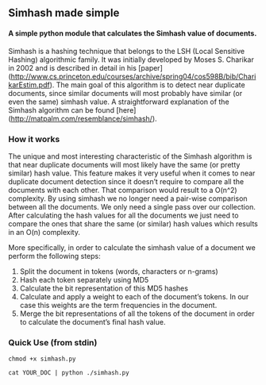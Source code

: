 ## Simhash made simple

#### A simple python module that calculates the Simhash value of documents.

Simhash is a hashing technique that belongs to the LSH (Local Sensitive Hashing) algorithmic family.
It was initially developed by Moses S. Charikar in 2002 and is described in detail in his [paper] (http://www.cs.princeton.edu/courses/archive/spring04/cos598B/bib/CharikarEstim.pdf).
The main goal of this algorithm is to detect near duplicate documents, since similar documents will most probably 
have similar (or even the same) simhash value.
A straightforward explanation of the Simhash algorithm can be found [here] (http://matpalm.com/resemblance/simhash/).

### How it works

The unique and most interesting characteristic of the Simhash algorithm is that near duplicate documents will most likely 
have the same (or pretty similar) hash value. This feature makes it very useful when it comes to near duplicate document detection 
since it doesn’t require to compare all the documents with each other. That comparison would result to a O(n^2) complexity.
By using simhash we no longer need a pair-wise comparison between all the documents. We only need a single pass over our collection. 
After calculating the hash values for all the documents we just need to compare the ones that share the same (or similar) hash values which results in an O(n) complexity.

More specifically, in order to calculate the simhash value of a document we perform the following steps:

1. Split the document in tokens (words, characters or n-grams)
2. Hash each token separately using MD5
3. Calculate the bit representation of this MD5 hashes
4. Calculate and apply a weight to each of the document’s tokens. In our case this weights are the term frequencies in the document.
5. Merge the bit representations of all the tokens of the document in order to calculate the document’s final hash value.

### Quick Use (from stdin)

```
chmod +x simhash.py

cat YOUR_DOC | python ./simhash.py
```

